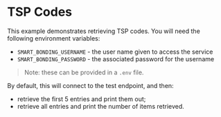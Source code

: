 # TSP Codes

This example demonstrates retrieving TSP codes.  You will need the following environment variables:

* `SMART_BONDING_USERNAME` - the user name given to access the service
* `SMART_BONDING_PASSWORD` - the associated password for the username

> Note: these can be provided in a `.env` file.

By default, this will connect to the test endpoint, and then:
* retrieve the first 5 entries and print them out;
* retrieve all entries and print the number of items retrieved.